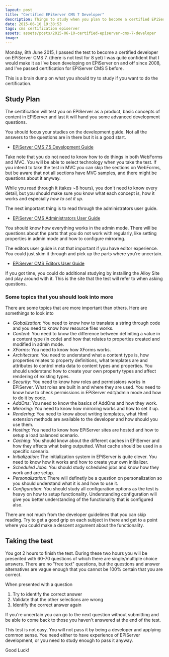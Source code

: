 ```yaml
---
layout: post
title: "Certified EPiServer CMS 7 Developer"
description: Things to study when you plan to become a certified EPiServer CMS developer.
date: 2015-06-10 19:38:53
tags: cms certification episerver
assets: assets/posts/2015-06-10-certified-episerver-cms-7-developer
image: 
---
```


Monday, 8th June 2015, I passed the test to become a certified developer on EPiServer CMS 7. (there is not test for 8 yet) I was quite confident that I would make it as I've been developing on EPiServer on and off since 2008, and I've passed certification for EPiServer CMS 5 before.

This is a brain dump on what you should try to study if you want to do the certification.

## Study Plan

The certification will test you on EPiServer as a product, basic concepts of content in EPiServer and last it will hand you some advanced development questions. 

You should focus your studies on the development guide. Not all the answers to the questions are in there but it is a good start.

* [EPiServer CMS 7.5 Development Guide](http://world.episerver.com/documentation/Items/Developers-Guide/EPiServer-CMS/75/)

Take note that you do not need to know how to do things in both WebForms and MVC. You will be able to select technology when you take the test. If you intend to take the test in MVC you can skip the sections on WebForms, but be aware that not all sections have MVC samples, and there might be questions about it anyway.

While you read through it (takes ~8 hours), you don't need to know every detail, but you should make sure you know what each concept is, how it works and especially *how to set it up*. 

The next important thing is to read through the administrators user guide.

* [EPiServer CMS Administrators User Guide](http://world.episerver.com/documentation/Items/user-guides/ "Select the Administrators User Guide")

You should know how everything works in the admin mode. There will be questions about the parts that you do not work with regularly, like setting properties in admin mode and how to configure mirroring.

The editors user guide is not that important if you have editor experience. You could just skim it through and pick up the parts where you're uncertain.

* [EPiServer CMS Editors User Guide](http://world.episerver.com/documentation/Items/user-guides/ "Select the Editors User Guide")

If you got time, you could do additional studying by installing the Alloy Site and play around with it. This is the site that the test will refer to when asking questions.

### Some topics that you should look into more

There are some topics that are more important than others. Here are somethings to look into

* *Globalization*: You need to know how to translate a string through code and you need to know how resource files works.
* *Content*: You need to know the difference between definiting a value in a content type (in code) and how that relates to properties created and modified in admin mode.
* *XForms*: You need to know how XForms works.
* *Architecture*: You need to understand what a content type is, how properties relates to property definitions, what templates are and attributes to control meta data to content types and properties. You should understand how to create your own property types and affect rendering of existing types.
* *Security*: You need to know how roles and permissions works in EPiServer. What roles are built in and where they are used. You need to know how to check permissions in EPiServer edit/admin mode and how to do it by code.
* *AddOns*: You need to know the basics of AddOns and how they work.
* *Mirroring*: You need to know how mirroring works and how to set it up.
* *Rendering*: You need to know about writing templates, what Html extension methods are available to the developer and how should you use them.
* *Hosting*: You need to know how EPiServer sites are hosted and how to setup a load balanced scenario.
* *Caching*: You should know about the different caches in EPiServer and how they affects what being outputted. What cache should be used in a specific scenario.
* *Initialization*: The initialization system in EPiServer is quite clever. You need to know how it works and how to create your own initializer.
* *Scheduled Jobs*: You should study scheduled jobs and know how they work and are setup.
* *Personalization*: There will definetly be a question on personalization so you should understand what it is and how to use it.
* *Configuration*: You should study all configuration options as the test is heavy on how to setup functionality. Understanding configuration will give you better understanding of the functionality that is configured also.

There are not much from the developer guidelines that you can skip reading. Try to get a good grip on each subject in there and get to a point where you could make a descent argument about the functionality.

## Taking the test

You got 2 hours to finish the test. During these two hours you will be presented with 60-70 questions of which there are single/multiple choice answers. There are no "free text" questions, but the questions and answer alternatives are vague enough that you cannot be 100% certain that you are correct.

When presented with a question

1. Try to identify the correct answer
2. Validate that the other selections are wrong
3. Identify the correct answer again

If you're uncertain you can go to the next question without submitting and be able to come back to those you haven't answered at the end of the test.

This test is not easy. You will not pass it by being a developer and applying common sense. You need either to have experience of EPiServer development, or you need to study enough to pass it anyway.

Good Luck!
